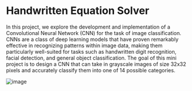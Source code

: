 # Handwritten Equation Solver
In this project, we explore the development and implementation of a Convolutional Neural Network (CNN) for the task of image classification. CNNs are a class of deep learning models that have proven remarkably effective in recognizing patterns within image data, making them particularly well-suited for tasks such as handwritten digit recognition, facial detection, and general object classification.
The goal of this mini project is to design a CNN that can take in grayscale images of size 32x32 pixels and accurately classify them into one of 14 possible categories.

![image](https://github.com/user-attachments/assets/8cf51a75-413d-498b-8ebb-3820d44954ce)
